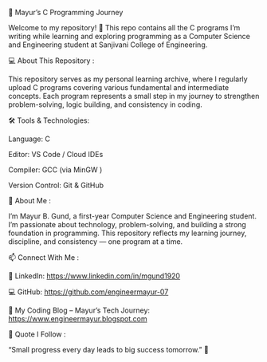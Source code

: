 🧠 Mayur’s C Programming Journey

Welcome to my repository! 👋
This repo contains all the C programs I’m writing while learning and 
exploring programming as a Computer Science and Engineering student 
at Sanjivani College of Engineering.



💻 About This Repository :

This repository serves as my personal learning archive, where I 
regularly upload C programs covering various fundamental and intermediate concepts.
Each program represents a small step in my journey to strengthen 
problem-solving, logic building, and consistency in coding.



🛠️ Tools & Technologies:

Language: C

Editor: VS Code / Cloud IDEs

Compiler: GCC (via MinGW )

Version Control: Git & GitHub



🌟 About Me :

I’m Mayur B. Gund, a first-year Computer Science and Engineering student.
I’m passionate about technology, problem-solving, and building a strong foundation in programming.
This repository reflects my learning journey, discipline, and 
consistency — one program at a time.



📫 Connect With Me :

💼 LinkedIn: https://www.linkedin.com/in/mgund1920

💻 GitHub: https://github.com/engineermayur-07

📝 My Coding Blog – Mayur’s Tech Journey: https://www.engineermayur.blogspot.com 



💬 Quote I Follow :

“Small progress every day leads to big success tomorrow.” 🌱
